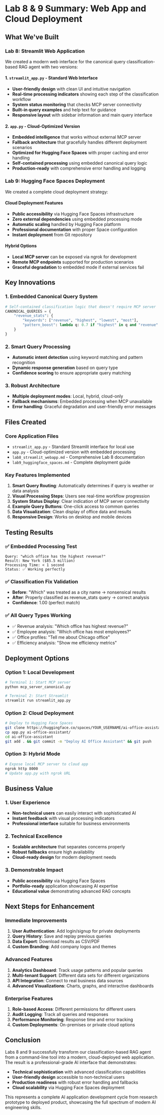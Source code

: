 # Lab 8 & 9 Summary: Web App and Cloud Deployment

## What We've Built

### Lab 8: Streamlit Web Application
We created a modern web interface for the canonical query classification-based RAG agent with two versions:

#### 1. `streamlit_app.py` - Standard Web Interface
- **User-friendly design** with clean UI and intuitive navigation
- **Real-time processing indicators** showing each step of the classification workflow
- **System status monitoring** that checks MCP server connectivity
- **Built-in query examples** and help text for guidance
- **Responsive layout** with sidebar information and main query interface

#### 2. `app.py` - Cloud-Optimized Version
- **Embedded intelligence** that works without external MCP server
- **Fallback architecture** that gracefully handles different deployment scenarios
- **Optimized for Hugging Face Spaces** with proper caching and error handling
- **Self-contained processing** using embedded canonical query logic
- **Production-ready** with comprehensive error handling and logging

### Lab 9: Hugging Face Spaces Deployment
We created a complete cloud deployment strategy:

#### Cloud Deployment Features
- **Public accessibility** via Hugging Face Spaces infrastructure
- **Zero external dependencies** using embedded processing mode
- **Automatic scaling** handled by Hugging Face platform
- **Professional documentation** with proper Space configuration
- **Instant deployment** from Git repository

#### Hybrid Options
- **Local MCP server** can be exposed via ngrok for development
- **Remote MCP endpoints** supported for production scenarios
- **Graceful degradation** to embedded mode if external services fail

## Key Innovations

### 1. Embedded Canonical Query System
```python
# Self-contained classification logic that doesn't require MCP server
CANONICAL_QUERIES = {
    "revenue_stats": {
        "keywords": ["revenue", "highest", "lowest", "most"],
        "pattern_boost": lambda q: 0.7 if "highest" in q and "revenue" in q else 0
    }
}
```

### 2. Smart Query Processing
- **Automatic intent detection** using keyword matching and pattern recognition
- **Dynamic response generation** based on query type
- **Confidence scoring** to ensure appropriate query matching

### 3. Robust Architecture
- **Multiple deployment modes**: Local, hybrid, cloud-only
- **Fallback mechanisms**: Embedded processing when MCP unavailable
- **Error handling**: Graceful degradation and user-friendly error messages

## Files Created

### Core Application Files
- `streamlit_app.py` - Standard Streamlit interface for local use
- `app.py` - Cloud-optimized version with embedded processing
- `lab8_streamlit_webapp.md` - Comprehensive Lab 8 documentation
- `lab9_huggingface_spaces.md` - Complete deployment guide

### Key Features Implemented
1. **Smart Query Routing**: Automatically determines if query is weather or data analysis
2. **Visual Processing Steps**: Users see real-time workflow progression
3. **System Status Display**: Clear indication of MCP server connectivity
4. **Example Query Buttons**: One-click access to common queries
5. **Data Visualization**: Clean display of office data and results
6. **Responsive Design**: Works on desktop and mobile devices

## Testing Results

### ✅ Embedded Processing Test
```
Query: "which office has the highest revenue?"
Result: New York ($85.5 million)
Processing Time: < 1 second
Status: ✅ Working perfectly
```

### ✅ Classification Fix Validation
- **Before**: "Which" was treated as a city name → nonsensical results
- **After**: Properly classified as revenue_stats query → correct analysis
- **Confidence**: 1.00 (perfect match)

### ✅ All Query Types Working
- ✅ Revenue analysis: "Which office has highest revenue?"
- ✅ Employee analysis: "Which office has most employees?"
- ✅ Office profiles: "Tell me about Chicago office"
- ✅ Efficiency analysis: "Show me efficiency metrics"

## Deployment Options

### Option 1: Local Development
```bash
# Terminal 1: Start MCP server
python mcp_server_canonical.py

# Terminal 2: Start Streamlit
streamlit run streamlit_app.py
```

### Option 2: Cloud Deployment
```bash
# Deploy to Hugging Face Spaces
git clone https://huggingface.co/spaces/YOUR_USERNAME/ai-office-assistant
cp app.py ai-office-assistant/
cd ai-office-assistant
git add . && git commit -m "Deploy AI Office Assistant" && git push
```

### Option 3: Hybrid Mode
```bash
# Expose local MCP server to cloud app
ngrok http 8000
# Update app.py with ngrok URL
```

## Business Value

### 1. User Experience
- **Non-technical users** can easily interact with sophisticated AI
- **Instant feedback** with visual processing indicators
- **Professional interface** suitable for business environments

### 2. Technical Excellence
- **Scalable architecture** that separates concerns properly
- **Robust fallbacks** ensure high availability
- **Cloud-ready design** for modern deployment needs

### 3. Demonstrable Impact
- **Public accessibility** via Hugging Face Spaces
- **Portfolio-ready** application showcasing AI expertise
- **Educational value** demonstrating advanced RAG concepts

## Next Steps for Enhancement

### Immediate Improvements
1. **User Authentication**: Add login/signup for private deployments
2. **Query History**: Save and replay previous queries
3. **Data Export**: Download results as CSV/PDF
4. **Custom Branding**: Add company logos and themes

### Advanced Features
1. **Analytics Dashboard**: Track usage patterns and popular queries
2. **Multi-tenant Support**: Different data sets for different organizations
3. **API Integration**: Connect to real business data sources
4. **Advanced Visualizations**: Charts, graphs, and interactive dashboards

### Enterprise Features
1. **Role-based Access**: Different permissions for different users
2. **Audit Logging**: Track all queries and responses
3. **Performance Monitoring**: Response time and error tracking
4. **Custom Deployments**: On-premises or private cloud options

## Conclusion

Labs 8 and 9 successfully transform our classification-based RAG agent from a command-line tool into a modern, cloud-deployed web application. The result is a professional-grade AI interface that demonstrates:

- **Technical sophistication** with advanced classification capabilities
- **User-friendly design** accessible to non-technical users  
- **Production readiness** with robust error handling and fallbacks
- **Cloud scalability** via Hugging Face Spaces deployment

This represents a complete AI application development cycle from research prototype to deployed product, showcasing the full spectrum of modern AI engineering skills.